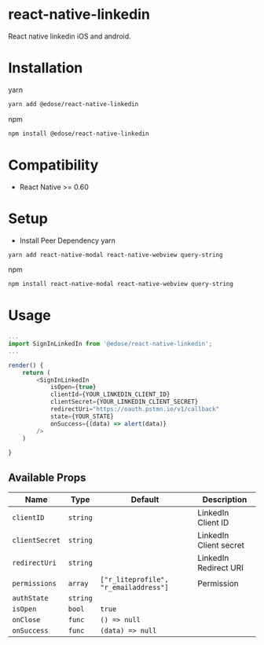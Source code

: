 
# react-native-linkedin
React native linkedin  iOS and android.

# Installation
yarn
```bash
yarn add @edose/react-native-linkedin
```

npm
```bash
npm install @edose/react-native-linkedin
```

# Compatibility

 - React Native >= 0.60

# Setup

 - Install Peer Dependency
 yarn
```bash
yarn add react-native-modal react-native-webview query-string
```

npm
```bash
npm install react-native-modal react-native-webview query-string
```

# Usage
```js
...
import SignInLinkedIn from '@edose/react-native-linkedin';
...

render() {
	return (
		<SignInLinkedIn
			isOpen={true}
			clientId={YOUR_LINKEDIN_CLIENT_ID}
			clientSecret={YOUR_LINKEDIN_CLIENT_SECRET}
			redirectUri="https://oauth.pstmn.io/v1/callback"
			state={YOUR_STATE}
			onSuccess={(data) => alert(data)}
		/>
	)
	
}
```

## Available Props
| Name                             | Type                 | Default                        | Description                                                                                                                                |
| -------------------------------- | -------------------- | ------------------------------ | ------------------------------------------------------------------------------------------------------------------------------------------ |
| `clientID`                    | `string`  |                     | LinkedIn Client ID                                                                                                                       |
| `clientSecret`              | `string`             |                            | LinkedIn Client secret                                                      |
| `redirectUri`                   | `string` |              | LinkedIn Redirect URI                                                                                                                      |
| `permissions`             | `array`             | `["r_liteprofile",  "r_emailaddress"]`| Permission                                                                                                |
| `authState`                  | `string`               |                         |                                                                                              |
| `isOpen`                    | `bool`               | `true`                           |                          |
| `onClose`                    | `func`               |   `() => null`                         |                                                                                                                        |
| `onSuccess`                  | `func`             |        `(data) => null`                |                                                                                                               |


